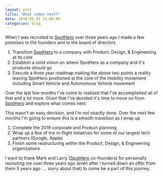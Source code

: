 ```yaml
---
layout: post
title: "What comes next?"
date: 2018-08-01 24:00:00
categories: blog
---
```


When I was recruited to [SpotHero](http://www.spothero.com) over three years ago I made a few promises to the founders and to the board of directors

1. Transition [SpotHero](http://www.spothero.com) to a company with Product, Design, & Engineering at its core
2. Establish a solid vision on where SpotHero as a company and it's products should go
3. Execute a three year roadmap making the above two points a reality leaving SpotHero positioned at the core of the mobility movement including Smart Vehicle and Autonomous Vehicle movement

Over the last few months I've come to realized that I've accomplished all of that and a lot more.  Given that I've decided it's time to move on from [SpotHero](http://www.spothero.com) and explore what comes next.

This wasn't an easy decision, and I'm not exactly done.  Over the next few months I'm going to ensure this is a smooth transition as I wrap up

1. Complete the 2019 corporate and Product planning
2. Wrap up a few of the in-flight initiatives for some of our largest tech partners (Google, Apple)
3. Finish some restructuring within the Product, Design, & Engineering organizations

I want to thank Mark and Larry ([SpotHero](http://www.spothero.com) co-founders) for personally recruiting me over three years ago (even after I turned down an offer from them 5 years ago .... sorry about that) to come be a part of this journey.  
